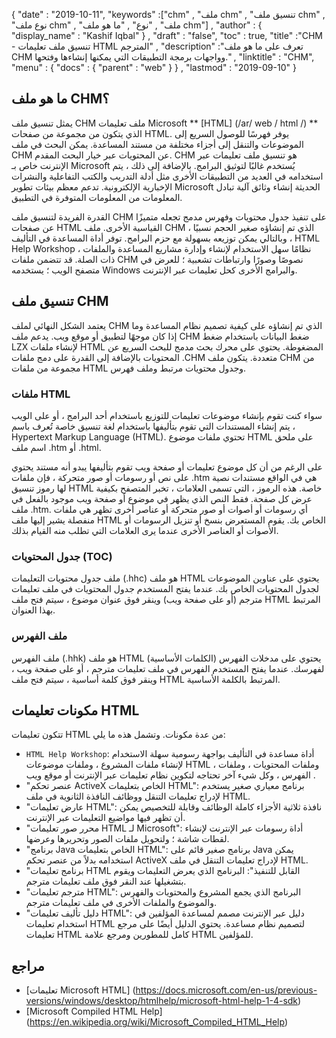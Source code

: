 {
  "date" : "2019-10-11",
  "keywords" :["chm" , "ملف chm" , "تنسيق ملف chm" , "نوع ملف chm" , "ملف" , "نوع" , "ما هو ملف chm"] ,
  "author" : {
    "display_name" : "Kashif Iqbal"
} ,
  "draft" : "false",
  "toc" : true,
  "title" :"CHM - تنسيق ملف تعليمات HTML المترجم" ,
  "description" :"تعرف على ما هو ملف CHM وواجهات برمجة التطبيقات التي يمكنها إنشاءها وفتحها." ,
  "linktitle" : "CHM",
  "menu" : {
    "docs" : {
      "parent" : "web"
}
} ,
  "lastmod" : "2019-09-10"
}

## ما هو ملف CHM؟

يمثل تنسيق ملف CHM ملف تعليمات Microsoft ** [HTML] (/ar/ web / html /) ** الذي يتكون من مجموعة من صفحات HTML. يوفر فهرسًا للوصول السريع إلى الموضوعات والتنقل إلى أجزاء مختلفة من مستند المساعدة. يمكن البحث في ملف CHM عن المحتويات عبر خيار البحث المقدم. CHM هو تنسيق ملف تعليمات عبر الإنترنت خاص بـ Microsoft يُستخدم غالبًا لتوثيق البرامج. بالإضافة إلى ذلك ، يتم استخدامه في العديد من التطبيقات الأخرى مثل أدلة التدريب والكتب التفاعلية والنشرات الإخبارية الإلكترونية. تدعم معظم بيئات تطوير Microsoft الحديثة إنشاء وثائق آلية تبادل المعلومات من المعلومات المتوفرة في التطبيق.

القدرة الفريدة لتنسيق ملف CHM على تنفيذ جدول محتويات وفهرس مدمج تجعله متميزًا عن صفحات HTML القياسية الأخرى. ملف CHM الذي تم إنشاؤه صغير الحجم نسبيًا ، وبالتالي يمكن توزيعه بسهولة مع حزم البرامج. توفر أداة المساعدة في التأليف ، HTML Help Workshop ، نظامًا سهل الاستخدام لإنشاء وإدارة مشاريع المساعدة والملفات ذات الصلة. قد تتضمن ملفات CHM نصوصًا وصورًا وارتباطات تشعبية ؛ للعرض في متصفح الويب ؛ يستخدمه Windows والبرامج الأخرى كحل تعليمات عبر الإنترنت.

## تنسيق ملف CHM

يعتمد الشكل النهائي لملف CHM الذي تم إنشاؤه على كيفية تصميم نظام المساعدة وما إذا كان موجهًا لتطبيق أو موقع ويب. يدعم ملف CHM ضغط البيانات باستخدام ضغط LZX لإنشاء ملفات HTML المضغوطة. يحتوي على محرك بحث مدمج للبحث السريع عن المحتويات بالإضافة إلى القدرة على دمج ملفات .CHM متعددة. يتكون ملف CHM من مجموعة من ملفات HTML وجدول محتويات مرتبط وملف فهرس.

### ملفات HTML

سواء كنت تقوم بإنشاء موضوعات تعليمات للتوزيع باستخدام أحد البرامج ، أو على الويب ، يتم إنشاء المستندات التي تقوم بتأليفها باستخدام لغة تنسيق خاصة تُعرف باسم Hypertext Markup Language (HTML). تحتوي ملفات موضوع HTML على ملحق اسم ملف .htm أو .html.

على الرغم من أن كل موضوع تعليمات أو صفحة ويب تقوم بتأليفها يبدو أنه مستند يحتوي على نص أو رسومات أو صور متحركة ، فإن ملفات .htm هي في الواقع مستندات نصية لها رموز تنسيق HTML خاصة. هذه الرموز ، التي تسمى العلامات ، تخبر المتصفح بكيفية عرض كل صفحة. فقط النص الذي يظهر في موضوع أو صفحة ويب موجود بالفعل في ملف .htm. أي رسومات أو أصوات أو صور متحركة أو عناصر أخرى تظهر هي ملفات منفصلة يشير إليها ملف HTML الخاص بك. يقوم المستعرض بنسخ أو تنزيل الرسومات أو الأصوات أو العناصر الأخرى عندما يرى العلامات التي تطلب منه القيام بذلك.

### جدول المحتويات (TOC)
ملف جدول محتويات التعليمات (.hhc) هو ملف HTML يحتوي على عناوين الموضوعات لجدول المحتويات الخاص بك. عندما يفتح المستخدم جدول المحتويات في ملف تعليمات مترجم (أو على صفحة ويب) وينقر فوق عنوان موضوع ، سيتم فتح ملف HTML المرتبط بهذا العنوان.

### ملف الفهرس
ملف الفهرس (.hhk) هو ملف HTML يحتوي على مدخلات الفهرس (الكلمات الأساسية) لفهرسك. عندما يفتح المستخدم الفهرس في ملف تعليمات مترجم ، أو على صفحة ويب ، وينقر فوق كلمة أساسية ، سيتم فتح ملف HTML المرتبط بالكلمة الأساسية.

## مكونات تعليمات HTML

تتكون تعليمات HTML من عدة مكونات. وتشمل هذه ما يلي:

* `HTML Help Workshop`: أداة مساعدة في التأليف بواجهة رسومية سهلة الاستخدام لإنشاء ملفات المشروع ، وملفات موضوعات HTML ، وملفات المحتويات ، وملفات الفهرس ، وكل شيء آخر تحتاجه لتكوين نظام تعليمات عبر الإنترنت أو موقع ويب .
* "عنصر تحكم ActiveX الخاص بتعليمات HTML": برنامج معياري صغير يستخدم لإدراج تعليمات التنقل ووظائف النافذة الثانوية في ملف HTML.
* "عارض تعليمات HTML": نافذة ثلاثية الأجزاء كاملة الوظائف وقابلة للتخصيص يمكن أن تظهر فيها مواضيع التعليمات عبر الإنترنت.
* "محرر صور تعليمات HTML لـ Microsoft": أداة رسومات عبر الإنترنت لإنشاء لقطات شاشة ؛ ولتحويل ملفات الصور وتحريرها وعرضها.
* "برنامج Java الخاص بتعليمات HTML": برنامج صغير قائم على Java يمكن استخدامه بدلاً من عنصر تحكم ActiveX لإدراج تعليمات التنقل في ملف HTML.
* "برنامج تعليمات HTML القابل للتنفيذ": البرنامج الذي يعرض التعليمات ويقوم بتشغيلها عند النقر فوق ملف تعليمات مترجم.
* "مترجم تعليمات HTML": البرنامج الذي يجمع المشروع والمحتويات والفهرس والموضوع والملفات الأخرى في ملف تعليمات مترجم.
* "دليل تأليف تعليمات HTML": دليل عبر الإنترنت مصمم لمساعدة المؤلفين في استخدام تعليمات HTML لتصميم نظام مساعدة. يحتوي الدليل أيضًا على مرجع تعليمات HTML كامل للمطورين ومرجع علامة HTML للمؤلفين.

## مراجع

* [تعليمات Microsoft HTML] (https://docs.microsoft.com/en-us/previous-versions/windows/desktop/htmlhelp/microsoft-html-help-1-4-sdk)
* [Microsoft Compiled HTML Help] (https://en.wikipedia.org/wiki/Microsoft_Compiled_HTML_Help)


